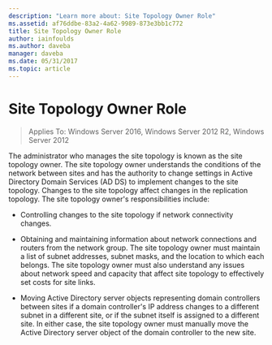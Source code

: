 ```yaml
---
description: "Learn more about: Site Topology Owner Role"
ms.assetid: af76ddbe-83a2-4a62-9989-873e3bb1c772
title: Site Topology Owner Role
author: iainfoulds
ms.author: daveba
manager: daveba
ms.date: 05/31/2017
ms.topic: article
---
```


# Site Topology Owner Role

>Applies To: Windows Server 2016, Windows Server 2012 R2, Windows Server 2012

The administrator who manages the site topology is known as the site topology owner. The site topology owner understands the conditions of the network between sites and has the authority to change settings in Active Directory Domain Services (AD DS) to implement changes to the site topology. Changes to the site topology affect changes in the replication topology. The site topology owner's responsibilities include:

-   Controlling changes to the site topology if network connectivity changes.

-   Obtaining and maintaining information about network connections and routers from the network group. The site topology owner must maintain a list of subnet addresses, subnet masks, and the location to which each belongs. The site topology owner must also understand any issues about network speed and capacity that affect site topology to effectively set costs for site links.

-   Moving Active Directory server objects representing domain controllers between sites if a domain controller's IP address changes to a different subnet in a different site, or if the subnet itself is assigned to a different site. In either case, the site topology owner must manually move the Active Directory server object of the domain controller to the new site.



